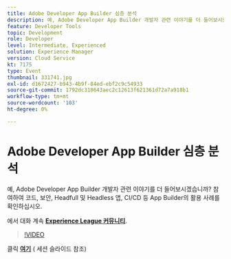 ```yaml
---
title: Adobe Developer App Builder 심층 분석
description: 예, Adobe Developer App Builder 개발자 관련 이야기를 더 들어보시겠습니까? 참여하여 코드, 보안, Headfull 및 Headless 앱, CI/CD 등 Adobe Developer App Builder의 활용 사례를 확인하십시오. 이 세션은 Adobe Developers Live 컨텐츠 이벤트의 일부로 전달되었습니다.
feature: Developer Tools
topic: Development
role: Developer
level: Intermediate, Experienced
solution: Experience Manager
version: Cloud Service
kt: 7175
type: Event
thumbnail: 331741.jpg
exl-id: d1672427-b943-4b9f-84ed-ebf2c9c54933
source-git-commit: 1792dc318643aec2c12613f621361d72a7a918b1
workflow-type: tm+mt
source-wordcount: '103'
ht-degree: 0%

---
```


# Adobe Developer App Builder 심층 분석

예, Adobe Developer App Builder 개발자 관련 이야기를 더 들어보시겠습니까? 참여하여 코드, 보안, Headfull 및 Headless 앱, CI/CD 등 App Builder의 활용 사례를 확인하십시오.

에서 대화 계속 **[Experience League 커뮤니티](https://adobe.ly/36Yd3v6)**.

>[!VIDEO](https://video.tv.adobe.com/v/331741/?quality=12&learn=on&hidetitle=true)

클릭 **[여기](/help/adobe-developers-live/assets/app-builder.pdf)** ( 세션 슬라이드 참조)
